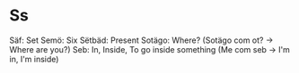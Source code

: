 # Ss
Säf: Set
Semö: Six
Sëtbäd: Present
Sotägo: Where? (Sotägo com ot? → Where are you?)
Seb: In, Inside, To go inside something (Me com seb -> I'm in, I'm inside)